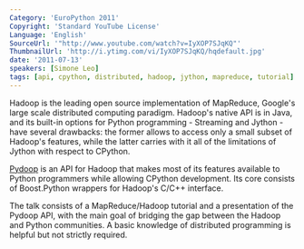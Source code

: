 ```yaml
---
Category: 'EuroPython 2011'
Copyright: 'Standard YouTube License'
Language: 'English'
SourceUrl: '"http://www.youtube.com/watch?v=IyXOP7SJqKQ"'
ThumbnailUrl: 'http://i.ytimg.com/vi/IyXOP7SJqKQ/hqdefault.jpg'
date: '2011-07-13'
speakers: [Simone Leo]
tags: [api, cpython, distributed, hadoop, jython, mapreduce, tutorial]
---
```

Hadoop is the leading open source implementation of MapReduce, Google's large
scale distributed computing paradigm. Hadoop's native API is in Java, and its
built-in options for Python programming - Streaming and Jython - have several
drawbacks: the former allows to access only a small subset of Hadoop's
features, while the latter carries with it all of the limitations of Jython
with respect to CPython.

[Pydoop](http://pydoop.sourceforge.net) is an API for Hadoop that makes most
of its features available to Python programmers while allowing CPython
development. Its core consists of Boost.Python wrappers for Hadoop's C/C++
interface.

The talk consists of a MapReduce/Hadoop tutorial and a presentation of the
Pydoop API, with the main goal of bridging the gap between the Hadoop and
Python communities. A basic knowledge of distributed programming is helpful
but not strictly required.

